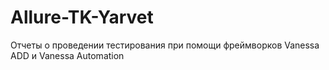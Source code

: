# Allure-TK-Yarvet
Отчеты о проведении тестирования при помощи фреймворков Vanessa ADD и Vanessa Automation
